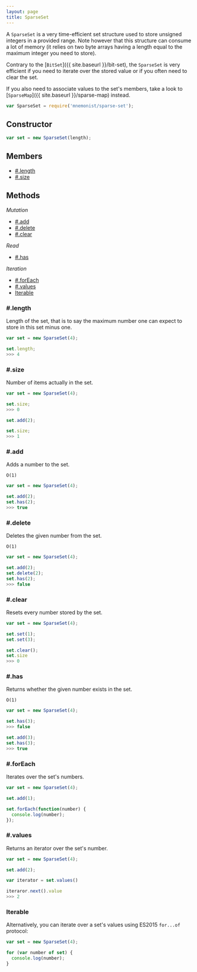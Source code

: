```yaml
---
layout: page
title: SparseSet
---
```


A `SparseSet` is a very time-efficient set structure used to store unsigned integers in a provided range. Note however that this structure can consume a lot of memory (it relies on two byte arrays having a length equal to the maximum integer you need to store).

Contrary to the [`BitSet`]({{ site.baseurl }}/bit-set), the `SparseSet` is very efficient if you need to iterate over the stored value or if you often need to clear the set.

If you also need to associate values to the set's members, take a look to [`SparseMap`]({{ site.baseurl }}/sparse-map) instead.

```js
var SparseSet = require('mnemonist/sparse-set');
```

## Constructor

```js
var set = new SparseSet(length);
```

## Members

* [#.length](#length)
* [#.size](#size)

## Methods

*Mutation*

* [#.add](#add)
* [#.delete](#delete)
* [#.clear](#clear)

*Read*

* [#.has](#has)

*Iteration*

* [#.forEach](#foreach)
* [#.values](#values)
* [Iterable](#iterable)

### #.length

Length of the set, that is to say the maximum number one can expect to store in this set minus one.

```js
var set = new SparseSet(4);

set.length;
>>> 4
```

### #.size

Number of items actually in the set.

```js
var set = new SparseSet(4);

set.size;
>>> 0

set.add(2);

set.size;
>>> 1
```

### #.add

Adds a number to the set.

`O(1)`

```js
var set = new SparseSet(4);

set.add(2);
set.has(2);
>>> true
```

### #.delete

Deletes the given number from the set.

`O(1)`

```js
var set = new SparseSet(4);

set.add(2);
set.delete(2);
set.has(2);
>>> false
```

### #.clear

Resets every number stored by the set.

```js
var set = new SparseSet(4);

set.set(1);
set.set(3);

set.clear();
set.size
>>> 0
```

### #.has

Returns whether the given number exists in the set.

`O(1)`

```js
var set = new SparseSet(4);

set.has(3);
>>> false

set.add(3);
set.has(3);
>>> true
```


### #.forEach

Iterates over the set's numbers.

```js
var set = new SparseSet(4);

set.add(1);

set.forEach(function(number) {
  console.log(number);
});
```

### #.values

Returns an iterator over the set's number.

```js
var set = new SparseSet(4);

set.add(2);

var iterator = set.values()

iteraror.next().value
>>> 2
```

### Iterable

Alternatively, you can iterate over a set's values using ES2015 `for...of` protocol:

```js
var set = new SparseSet(4);

for (var number of set) {
  console.log(number);
}
```
